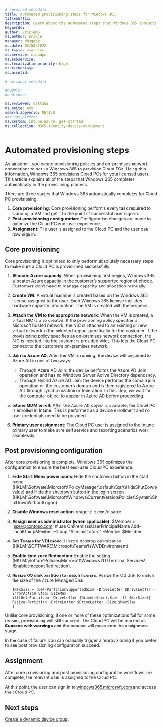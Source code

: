 ```yaml
---
# required metadata
title: Automated provisioning steps for Windows 365
titleSuffix:
description: Learn about the automated steps that Windows 365 conducts to provision a Cloud PC.
keywords:
author: ErikjeMS  
ms.author: erikje
manager: dougeby
ms.date: 02/08/2022
ms.topic: overview
ms.service: cloudpc
ms.subservice:
ms.localizationpriority: high
ms.technology:
ms.assetid: 

# optional metadata

#ROBOTS:
#audience:

ms.reviewer: mattsha
ms.suite: ems
search.appverid: MET150
#ms.tgt_pltfrm:
ms.custom: intune-azure; get-started
ms.collection: M365-identity-device-management
---
```


# Automated provisioning steps

As an admin, you create provisioning policies and on-premises network connections to set up Windows 365 to provision Cloud PCs. Using this information, Windows 365 provisions Cloud PCs for your licensed users. This article explains all of the steps that Windows 365 completes automatically in the provisioning process.

There are three stages that Windows 365 automatically completes for Cloud PC provisioning:

1. **Core provisioning**: Core provisioning performs every task  required to stand up a VM and get it to the point of successful user sign-in.
2. **Post-provisioning configuration**: Configuration changes are made to optimize the Cloud PC end-user experience.
3. **Assignment**: The user is assigned to the Cloud PC and the user can now sign in.

## Core provisioning

Core provisioning is optimized to only perform absolutely necessary steps to make sure a Cloud PC is provisioned successfully.

1. **Allocate Azure capacity**: When provisioning first begins, Windows 365 allocates Azure capacity in the customer’s supported region of choice. Customers don’t need to manage capacity and allocation manually.
2. **Create VM**: A virtual machine is created based on the Windows 365 license assigned to the user. Each Windows 365 license includes hardware capacity information. The VM is created with these specs.
3. **Attach the VM to the appropriate network**: When the VM is created, a virtual NIC is also created. If the provisioning policy specifies a Microsoft hosted network, the NIC is attached to an existing or new virtual network in the selected region specifically for the customer. If the provisioning policy specifies an on-premises network connection, the NIC is injected into the customers provided vNet. This lets the Cloud PC connect to the customers on-premises network.
4. **Join to Azure AD**: After the VM is running, the device will be joined to Azure AD in one of two ways:
  
    - Through Azure AD Join: the device performs the Azure AD Join operation and has no Windows Server Active Directory dependency.
    - Through Hybrid Azure AD Join: the device performs the domain join operation on the customer’s domain and is then registered to Azure AD through synchronization or federation. In this step, we wait for the computer object to appear in Azure AD before proceeding.

6. **Intune MDM enroll**: After the Azure AD object is available, the Cloud PC is enrolled in Intune. This is performed as a device enrollment and no user credentials need to be provided.
7. **Primary user assignment**: The Cloud PC user is assigned to the Intune primary user to make sure self service and reporting scenarios work seamlessly.

## Post provisioning configuration

After core provisioning is complete, Windows 365 optimizes the configuration to ensure the best end-user Cloud PC experience.

1. **Hide Start Menu power icons**: Hide the shutdown button in the start menu (HKLM:\Software\Microsoft\PolicyManager\default\Start\HideShutDown\value) and Hide the shutdown button in the login screen (HKLM:\Software\Microsoft\Windows\CurrentVersion\Policies\System\ShutDownWithoutLogon).
2. **Disable Windows reset action**: reagent: c.exe /disable
3. **Assign user as administrator (when applicable)**:
  $Member = 'user@contoso.com'  # use OnPremisesUserPrincipalName
  Add-LocalGroupMember -Group "Administrators" -Member $Member
4. **Set Teams for VDI mode**: Hosted desktop optimization (HKLM:\SOFTWARE\Microsoft\Teams\IsWVDEnvironment).
5. **Enable time zone Redirection**: Enable the setting (HKLM:\Softare\Policies\Microsoft\Windows NT\Terminal Services\ fEnabletimezoneRedirection).
6. **Resize OS disk partition to match license**: Resize the OS disk to match the size of the Azure Managed Disk.

    ```$DriveLetter = "C"
    $MaxSize = (Get-PartitionSupportedSize -DriveLetter $DriveLetter -ErrorAction Stop).SizeMax
    if((Get-Partition -DriveLetter $DriveLetter).Size -lt $MaxSize){
    Resize-Partition -DriveLetter $DriveLetter -Size $MaxSize
    }```

Unlike core provisioning, if one or more of these optimizations fail for some reason, provisioning will still succeed. The Cloud PC will be marked as **Success with warnings** and the process will move onto the assignment stage.

In the case of failure, you can manually trigger a reprovisioning if you prefer to see post provisioning configuration succeed.

## Assignment

After core provisioning and post provisioning configuration workflows are complete, the relevant user is assigned to the Cloud PC.

At this point, the user can sign in to [windows365.microsoft.com ](https://Windows365.microsoft.com) and access their Cloud PC.

<!-- ########################## -->
## Next steps

[Create a dynamic device group](create-dynamic-device-group-all-cloudpcs.md).
